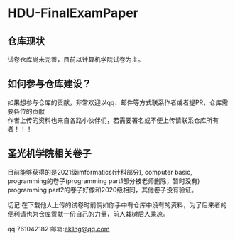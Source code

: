 # HDU-FinalExamPaper
## 仓库现状
试卷仓库尚未完善，目前以计算机学院试卷为主。</br>

## 如何参与仓库建设？
如果想参与仓库的贡献，非常欢迎以qq、邮件等方式联系作者或者提PR，仓库需要各位的贡献</br>
作者上传的资料也来自各路小伙伴们，若需要署名或不便上传请联系仓库所有者！！！</br>

## 圣光机学院相关卷子
目前能够获得的是2021级imformatics(计科部分), computer basic, programming的卷子(programming part1部分被老师删除，暂时没有)
programming part2的卷子好像和2020级相同，其他卷子没有验证。

切记:在下载他人上传的试卷时前倘如你手中有仓库中没有的资料，为了后来者的便利请也为仓库贡献一份自己的力量，前人栽树后人乘凉。<br>

qq:761042182
邮箱:ek1ng@qq.com 
